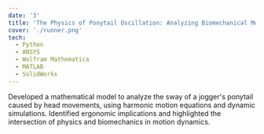 ```yaml
---
date: '3'
title: 'The Physics of Ponytail Oscillation: Analyzing Biomechanical Motion Dynamics'
cover: './runner.png'
tech:
  - Python
  - ANSYS
  - Wolfram Mathematica
  - MATLAB
  - SolidWorks
---
```


Developed a mathematical model to analyze the sway of a jogger's ponytail caused by head movements, using harmonic motion equations and dynamic simulations. Identified ergonomic implications and highlighted the intersection of physics and biomechanics in motion dynamics.
